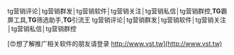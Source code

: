tg营销评论│tg营销群发│tg营销软件│tg营销关注│tg营销私信│tg营销群控,**TG**霸屏工具,**TG**筛选助手,**TG**引流王
tg营销评论│tg营销群发│tg营销软件│tg营销关注│tg营销私信│tg营销群控

[😍想了解推广相关软件的朋友请登录 http://www.vst.tw](http://www.vst.tw)



